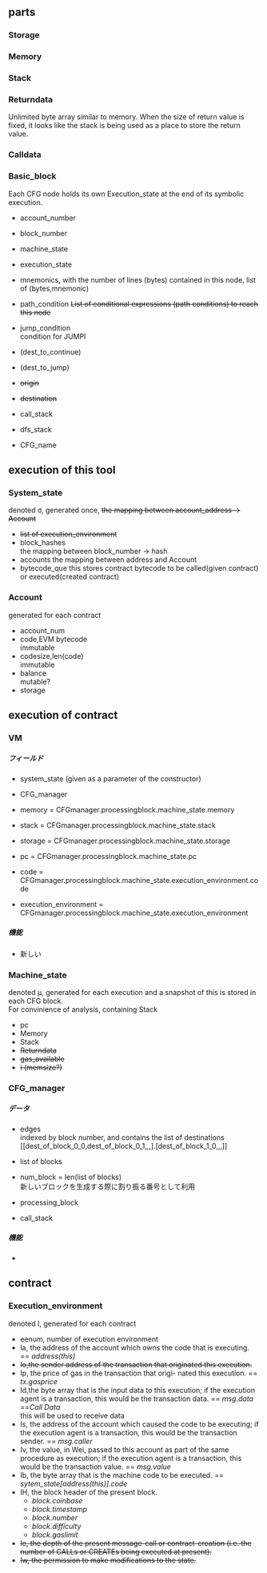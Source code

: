 
## parts
### Storage
### Memory
### Stack
### Returndata
Unlimited byte array similar to  memory. When the size of return value is fixed, it looks like the stack is being used as a place to store the return value.
### Calldata
### Basic_block
Each CFG node holds its own Execution_state at the end of its symbolic execution.
- account_number
- block_number

- machine_state
- execution_state
- mnemonics,  with the number of lines (bytes) contained in this node, list of (bytes,mnemonic)
- path_condition ~~List of conditional expressions (path conditions) to reach this node~~
- jump_condition  
condition for JUMPI
- (dest_to_continue)
- (dest_to_jump)
- ~~origin~~
- ~~destination~~
- call_stack
- dfs_stack
- CFG_name

## execution of this tool
### System_state
denoted σ, generated once, ~~the mapping between account_address -> Account~~
- ~~list of execution_environment~~
- block_hashes  
the mapping between block_number -> hash
- accounts
the mapping between address and Account
- bytecode_que
this stores contract bytecode to be called(given contract) or executed(created contract)

### Account
generated for each contract
- account_num
- code,EVM bytecode  
immutable
- codesize,len(code)  
immutable
- balance  
mutable?
- storage




## execution of contract
### VM
##### フィールド
- system_state (given as a parameter of the constructor)
- CFG_manager

- memory = CFGmanager.processingblock.machine_state.memory
- stack = CFGmanager.processingblock.machine_state.stack
- storage = CFGmanager.processingblock.machine_state.storage
- pc = CFGmanager.processingblock.machine_state.pc
- code = CFGmanager.processingblock.machine_state.execution_environment.code
- execution_environment = CFGmanager.processingblock.machine_state.execution_environment



##### 機能
- 新しい

### Machine_state
denoted µ, generated for each execution and a snapshot of this is stored in each CFG block.  
For convinience of analysis, containing Stack
- pc
- Memory
- Stack
- ~~Returndata~~
- ~~gas_available~~
- ~~i (memsize?)~~

### CFG_manager
##### データ
- edges  
indexed by block number, and contains the list of destinations [[dest_of_block_0_0,dest_of_block_0_1,,,].[dest_of_block_1_0,,,]]
- list of blocks
- num_block = len(list of blocks)  
新しいブロックを生成する際に割り振る番号として利用

- processing_block
- call_stack

##### 機能
- 

## contract
### Execution_environment
denoted I, generated for each contract  
- eenum, number of execution environment
- Ia, the address of the account which owns the code that is executing. == *address(this)*
- ~~Io,the sender address of the transaction that originated this execution.~~
- Ip, the price of gas in the transaction that origi- nated this execution. == *tx.gasprice*
- Id,the byte array that is the input data to this execution; if the execution agent is a transaction, this would be the transaction data. == *msg.data* ==*Call Data*  
this will be used to receive data
- Is, the address of the account which caused the code to be executing; if the execution agent is a transaction, this would be the transaction sender. == *msg.caller*
- Iv, the value, in Wei, passed to this account as part of the same procedure as execution; if the execution agent is a transaction, this would be the transaction value. == *msg.value*
- Ib, the byte array that is the machine code to be executed. == *sytem_state[address(this)].code*
- IH, the block header of the present block.
    - *block.coinbase*
    - *block.timestamp*
    - *block.number*
    - *block.difficulty*
    - *block.gaslimit*
- ~~Ie, the depth of the present message-call or contract-creation (i.e. the number of CALLs or CREATEs being executed at present).~~
- ~~Iw, the permission to make modifications to the state.~~





